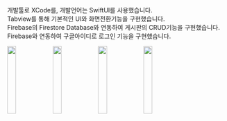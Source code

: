 개발툴로 XCode를, 개발언어는 SwiftUI를 사용했습니다.   
Tabview를 통해 기본적인 UI와 화면전환기능을 구현했습니다.   
Firebase의 Firestore Database와 연동하여 게시판의 CRUD기능을 구현했습니다.   
Firebase와 연동하여 구글아이디로 로그인 기능을 구현했습니다.

<img src = "https://user-images.githubusercontent.com/68366920/125284275-37ed7900-e354-11eb-85d5-301da74170c7.png" width="20%" height="20%">
<img src = "https://user-images.githubusercontent.com/68366920/125284962-0c1ec300-e355-11eb-9ad3-2a8511020b30.png" width="20%" heigth="20%">   
<img src = "https://user-images.githubusercontent.com/68366920/125285022-248edd80-e355-11eb-86fe-f90abb45118f.png" width="20%" height="20%">
<img src = "https://user-images.githubusercontent.com/68366920/125285026-2658a100-e355-11eb-91c0-2cb7cc31a9b7.png" width="20%" height="20%">
